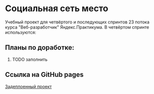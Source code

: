 # Социальная сеть место

Учебный проект для четвёртого и последующих спринтов 23 потока курса "Веб-разработчик" Яндекс.Практикума.
В четвёртом спринте используются:

## Планы по доработке:

1. TODO заполнить


## Ссылка на GitHub pages
[Задеплоенный проект](#)